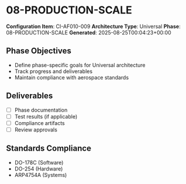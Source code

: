 # 08-PRODUCTION-SCALE

**Configuration Item**: CI-AF010-009
**Architecture Type**: Universal
**Phase**: 08-PRODUCTION-SCALE
**Generated**: 2025-08-25T00:04:23+00:00

## Phase Objectives
- Define phase-specific goals for Universal architecture
- Track progress and deliverables
- Maintain compliance with aerospace standards

## Deliverables
- [ ] Phase documentation
- [ ] Test results (if applicable)
- [ ] Compliance artifacts
- [ ] Review approvals

## Standards Compliance
- DO-178C (Software)
- DO-254 (Hardware)
- ARP4754A (Systems)
